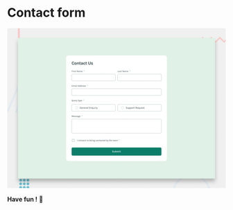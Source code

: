 #  Contact form

![Design preview for the Contact form coding challenge](./design/desktop-preview.jpg)


**Have fun !** 🚀
